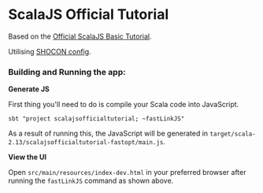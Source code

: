 # ScalaJS Official Tutorial

Based on the [Official ScalaJS Basic Tutorial](https://www.scala-js.org/doc/tutorial/basic/). 

Utilising [SHOCON config](https://github.com/akka-js/shocon).

### Building and Running the app:

**Generate JS**

First thing you'll need to do is compile your Scala code into JavaScript. 

```shell
sbt "project scalajsofficialtutorial; ~fastLinkJS"
```
As a result of running this, the JavaScript will be generated in `target/scala-2.13/scalajsofficialtutorial-fastopt/main.js`.

**View the UI**

Open `src/main/resources/index-dev.html` in your preferred browser after running the `fastLinkJS` command as shown above.
